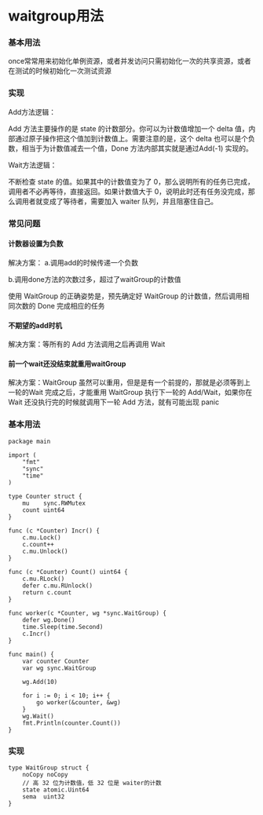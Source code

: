 # waitgroup用法


### 基本用法
once常常用来初始化单例资源，或者并发访问只需初始化一次的共享资源，或者在测试的时候初始化一次测试资源

### 实现
Add方法逻辑：

Add 方法主要操作的是 state 的计数部分。你可以为计数值增加一个 delta 值，内部通过原子操作把这个值加到计数值上。需要注意的是，这个 delta 也可以是个负数，相当于为计数值减去一个值，Done 方法内部其实就是通过Add(-1) 实现的。

Wait方法逻辑：

不断检查 state 的值。如果其中的计数值变为了 0，那么说明所有的任务已完成，调用者不必再等待，直接返回。如果计数值大于 0，说明此时还有任务没完成，那么调用者就变成了等待者，需要加入 waiter 队列，并且阻塞住自己。

### 常见问题
#### 计数器设置为负数

解决方案：
a.调用add的时候传递一个负数

b.调用done方法的次数过多，超过了waitGroup的计数值

使用 WaitGroup 的正确姿势是，预先确定好 WaitGroup 的计数值，然后调用相同次数的 Done 完成相应的任务

#### 不期望的add时机

解决方案：等所有的 Add 方法调用之后再调用 Wait

#### 前一个wait还没结束就重用waitGroup

解决方案：WaitGroup 虽然可以重用，但是是有一个前提的，那就是必须等到上一轮的Wait 完成之后，才能重用 WaitGroup 执行下一轮的 Add/Wait，如果你在 Wait 还没执行完的时候就调用下一轮 Add 方法，就有可能出现 panic

### 基本用法
```
package main

import (
	"fmt"
	"sync"
	"time"
)

type Counter struct {
	mu    sync.RWMutex
	count uint64
}

func (c *Counter) Incr() {
	c.mu.Lock()
	c.count++
	c.mu.Unlock()
}

func (c *Counter) Count() uint64 {
	c.mu.RLock()
	defer c.mu.RUnlock()
	return c.count
}

func worker(c *Counter, wg *sync.WaitGroup) {
	defer wg.Done()
	time.Sleep(time.Second)
	c.Incr()
}

func main() {
	var counter Counter
	var wg sync.WaitGroup

	wg.Add(10)

	for i := 0; i < 10; i++ {
		go worker(&counter, &wg)
	}
	wg.Wait()
	fmt.Println(counter.Count())
}
```
### 实现
```
type WaitGroup struct {
	noCopy noCopy
	// 高 32 位为计数值，低 32 位是 waiter的计数
	state atomic.Uint64
	sema  uint32
}
```
